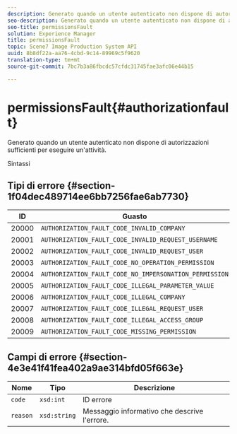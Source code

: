 ```yaml
---
description: Generato quando un utente autenticato non dispone di autorizzazioni sufficienti per eseguire un'attività.
seo-description: Generato quando un utente autenticato non dispone di autorizzazioni sufficienti per eseguire un'attività.
seo-title: permissionsFault
solution: Experience Manager
title: permissionsFault
topic: Scene7 Image Production System API
uuid: 8b8df22a-aa76-4cbd-9c14-89969c5f9620
translation-type: tm+mt
source-git-commit: 7bc7b3a86fbcdc57cfdc31745fae3afc06e44b15

---
```



# permissionsFault{#authorizationfault}

Generato quando un utente autenticato non dispone di autorizzazioni sufficienti per eseguire un&#39;attività.

Sintassi

## Tipi di errore {#section-1f04dec489714ee6bb7256fae6ab7730}

| ID | Guasto |
|---|---|
| 20000 | `AUTHORIZATION_FAULT_CODE_INVALID_COMPANY` |
| 20001 | `AUTHORIZATION_FAULT_CODE_INVALID_REQUEST_USERNAME` |
| 20002 | `AUTHORIZATION_FAULT_CODE_INVALID_REQUEST_USER` |
| 20003 | `AUTHORIZATION_FAULT_CODE_NO_OPERATION_PERMISSION` |
| 20004 | `AUTHORIZATION_FAULT_CODE_NO_IMPERSONATION_PERMISSION` |
| 20005 | `AUTHORIZATION_FAULT_CODE_ILLEGAL_PARAMETER_VALUE` |
| 20006 | `AUTHORIZATION_FAULT_CODE_ILLEGAL_COMPANY` |
| 20007 | `AUTHORIZATION_FAULT_CODE_ILLEGAL_REQUEST_USER` |
| 20008 | `AUTHORIZATION_FAULT_CODE_ILLEGAL_ACCESS_GROUP` |
| 20009 | `AUTHORIZATION_FAULT_CODE_MISSING_PERMISSION` |

## Campi di errore {#section-4e3e41f41fea402a9ae314bfd05f663e}

| Nome | Tipo | Descrizione |
|---|---|---|
| `code` | `xsd:int` | ID errore |
| `reason` | `xsd:string` | Messaggio informativo che descrive l&#39;errore. |

